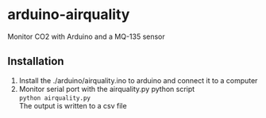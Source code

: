 # arduino-airquality
Monitor CO2 with Arduino and a MQ-135 sensor

## Installation
1. Install the ./arduino/airquality.ino to arduino and connect it to a computer  
2. Monitor serial port with the airquality.py python script  
```python airquality.py ```  
The output is written to a csv file
